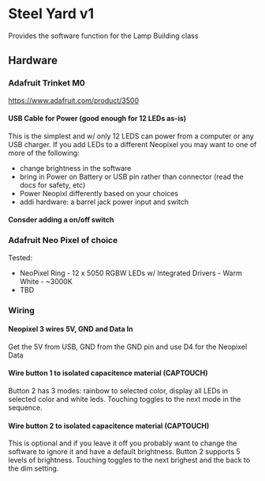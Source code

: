 # Steel Yard v1
Provides the software function for the Lamp Building class

## Hardware

### Adafruit Trinket M0
https://www.adafruit.com/product/3500

#### USB Cable for Power (good enough for 12 LEDs as-is)
This is the simplest and w/ only 12 LEDS can power from a computer or any USB charger.
If you add LEDs to a different Neopixel you may want to one of more of the following:
- change brightness in the software
- bring in Power on Battery or USB pin rather than connector (read the docs for safety, etc)
- Power Neopixl differently based on your choices
- addi hardware: a barrel jack power input and switch

#### Consder adding a on/off switch

### Adafruit Neo Pixel of choice

Tested:
- NeoPixel Ring - 12 x 5050 RGBW LEDs w/ Integrated Drivers - Warm White - ~3000K
- TBD

### Wiring

#### Neopixel 3 wires 5V, GND and Data In
Get the 5V from USB, GND from the GND pin and use D4 for the Neopixel Data

#### Wire button 1 to isolated capacitence material (CAPTOUCH)
Button 2 has 3 modes: rainbow to selected color, display all LEDs in selected color and white leds. Touching toggles to the next mode in the sequence.

#### Wire button 2 to isolated capacitence material (CAPTOUCH) 
This is optional and if you leave it off you probably want to change the software to ignore it and have a default brightness.
Button 2 supports 5 levels of brightness. Touching toggles to the next brighest and the back to the dim setting.
